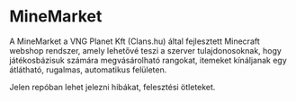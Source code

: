 MineMarket
==========

A MineMarket  a VNG Planet Kft (Clans.hu) által fejlesztett Minecraft webshop rendszer, amely lehetővé teszi a szerver tulajdonosoknak, 
hogy játékosbázisuk számára megvásárolható rangokat, itemeket kínáljanak egy átlátható, rugalmas, automatikus felületen.

Jelen repóban lehet jelezni hibákat, felesztési ötleteket.

